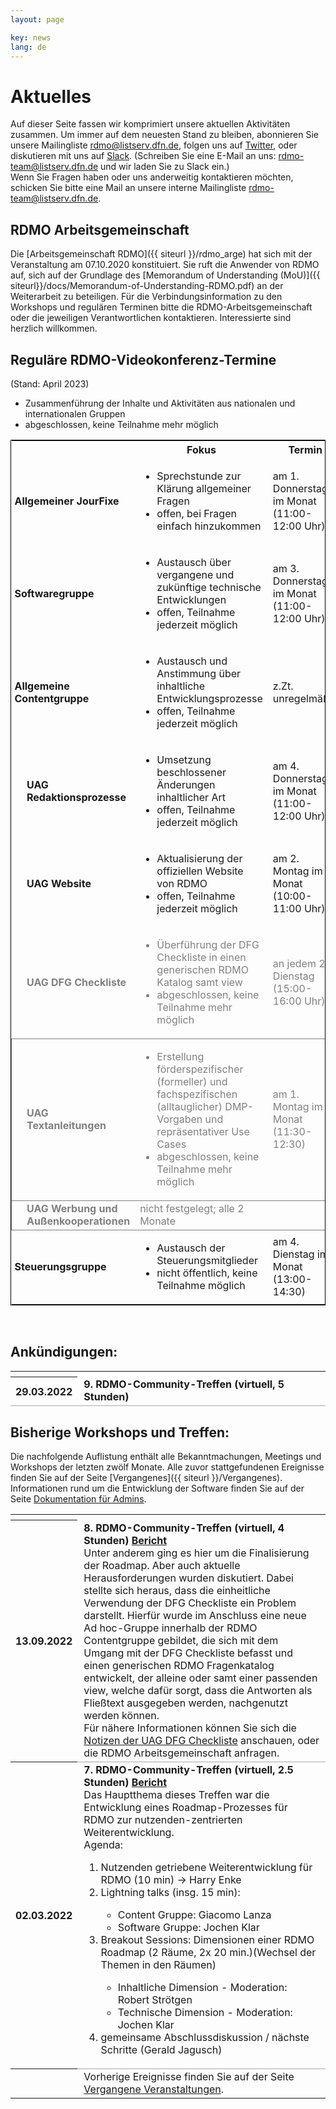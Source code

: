```yaml
---
layout: page

key: news
lang: de
---
```


# Aktuelles

Auf dieser Seite fassen wir komprimiert unsere aktuellen Aktivitäten zusammen. 
Um immer auf dem neuesten Stand zu bleiben, abonnieren Sie unsere Mailingliste [rdmo@listserv.dfn.de](https://www.listserv.dfn.de/sympa/info/rdmo), folgen uns auf [Twitter](https://twitter.com/rdmorganiser), oder diskutieren mit uns auf [Slack](https://rdmo.slack.com). 
(Schreiben Sie eine E-Mail an uns: <a href="mailto:rdmo-team@listserv.dfn.de">rdmo-team@listserv.dfn.de</a> und wir laden Sie zu Slack ein.)<br/>
Wenn Sie Fragen haben oder uns anderweitig kontaktieren möchten, schicken Sie bitte eine Mail an unsere interne Mailingliste <a href="mailto:rdmo-team@listserv.dfn.de">rdmo-team@listserv.dfn.de</a>.

## RDMO Arbeitsgemeinschaft

Die [Arbeitsgemeinschaft RDMO]({{ siteurl }}/rdmo_arge) hat sich mit der Veranstaltung am 07.10.2020 konstituiert. Sie ruft die Anwender von RDMO auf, sich auf der Grundlage des [Memorandum of Understanding (MoU)]({{ siteurl}}/docs/Memorandum-of-Understanding-RDMO.pdf) an der Weiterarbeit zu beteiligen.
Für die Verbindungsinformation zu den Workshops und regulären Terminen bitte die RDMO-Arbeitsgemeinschaft oder die jeweiligen Verantwortlichen kontaktieren. Interessierte sind herzlich willkommen.

## Reguläre RDMO-Videokonferenz-Termine
(Stand: April 2023)

<table style="width: 100%; border:1px solid black;">
	<tr>
		<th style="width: 5%;"/>
		<th style="width: 15%;"/>
		<th style="width: 35%;">Fokus</th>
		<th style="width: 20%;">Termin</th>
		<th style="width: 10%;">Protokoll</th>
		<th style="width: 15%;">Ansprechperson</th>
	</tr>
	<tr>
		<td style="font-weight: bold; padding-left:5px;" colspan="2">Allgemeiner JourFixe</td>
		<td>
			<ul>
				<li>Sprechstunde zur Klärung allgemeiner Fragen</li>
				<li>offen, bei Fragen einfach hinzukommen</li>
			</ul>
		</td>
		<td>am 1. Donnerstag im Monat (11:00-12:00 Uhr)</td>
		<td/>
		<td><a href="mailto:mail@jochenklar.de">Jochen Klar</a></td>
	</tr>
	<tr>
		<td style="font-weight: bold; padding-left:5px;" colspan="2">Softwaregruppe</td>
		<td>
			<ul>
				<li>Austausch über vergangene und zukünftige technische Entwicklungen</li>
				<li>offen, Teilnahme jederzeit möglich</li>
			</ul>
		</td>
		<td>am 3. Donnerstag im Monat (11:00-12:00 Uhr)</td>
		<td><a href="">Link ?</a></td>
		<td><a href="mailto:mail@jochenklar.de">Jochen Klar</a></td>
	</tr>
	<tr>
		<td style="font-weight: bold; padding-left:5px;" colspan="2">Allgemeine Contentgruppe</td>
		<td>
			<ul>
				<li>Austausch und Anstimmung über inhaltliche Entwicklungsprozesse</li>
				<li>offen, Teilnahme jederzeit möglich</li>
			</ul>
		</td>
		<td>z.Zt. unregelmäßig</td>
		<td><a href="https://docs.google.com/document/d/1DV9vRQDDZnL_LIHBVjMsmRTnbZmvYJ_K0ry8_pXWP50">Link</a></td>
		<td><a href="mailto:kerstin.wedlich@kit.edu">Kerstin Wedlich-Zachodin</a></td>
	</tr>
	<tr style="border-bottom-right-radius: 15px;">
		<td/>
		<td style="font-weight: bold;">UAG Redaktionsprozesse</td>
		<td>
			<ul>
				<li>Umsetzung beschlossener Änderungen inhaltlicher Art</li>
				<li>offen, Teilnahme jederzeit möglich</li>
			</ul>
		</td>
		<td>am 4. Donnerstag im Monat (11:00-12:00 Uhr)</td>
		<td><a href="https://docs.google.com/document/d/1DV9vRQDDZnL_LIHBVjMsmRTnbZmvYJ_K0ry8_pXWP50">Link</a></td>
		<td><a href="mailto:giacomo.lanza@ptb.de">Giacomo Lanza</a></td>
	</tr>
	<tr style="border-bottom-right-radius: 15px;">
		<td/>
		<td style="font-weight: bold;">UAG Website</td>
		<td>
			<ul>
				<li>Aktualisierung der offiziellen Website von RDMO</li>
				<li>offen, Teilnahme jederzeit möglich</li>
			</ul>
		</td>
		<td>am 2. Montag im Monat (10:00-11:00 Uhr)</td>
		<td><a href="https://drive.google.com/drive/folders/1hHJa6_fzgZ7lPewgRzhS50jhKM0Bi0Y9">Link</a></td>
		<td><a href="mailto:schoenau@ub.rwth-aachen.de">Sabine Schönau</a></td>
	</tr>
	<tr style="border-bottom-right-radius: 15px; color:grey;">
		<td/>
		<td style="font-weight: bold;">UAG DFG Checkliste</td>
		<td>
			<ul>
				<li>Überführung der DFG Checkliste in einen generischen RDMO Katalog samt view</li>
				<li>abgeschlossen, keine Teilnahme mehr möglich</li>
			</ul>
		</td>
		<td>an jedem 2. Dienstag (15:00-16:00 Uhr)</td>
		<td><a href="https://drive.google.com/drive/folders/1vq4LxMDmr1e9bZLB-6MWXZh5sR-4_ZeC">Link</a></td>
		<td><a href="mailto:giacomo.lanza@ptb.de">Giacomo Lanza</a></td>
	</tr>
	<tr style="border:1px solid grey; border-bottom-right-radius: 15px; color:grey;">
		<td/>
		<td style="font-weight: bold;">UAG Textanleitungen</td>
		<td>
			<ul>
				<li>Erstellung förderspezifischer (formeller) und fachspezifischen (alltauglicher) DMP-Vorgaben und repräsentativer Use Cases</li>
				<li>abgeschlossen, keine Teilnahme mehr möglich</li>
			</ul>
		</td>
		<td>am 1. Montag im Monat (11:30-12:30)</td>
		<td><a href="https://docs.google.com/document/d/1mjnkANFwB3FbGx8ytzx8xyJI0XNDr_Hh90IKxliVOLg">Link</a></td>
		<td><a href="mailto:christin.henzen@tu-dresden.de">Christin Henzen</a></td>
	</tr>
	<tr style="border:1px solid grey; border-bottom-right-radius: 15px; color:grey;">
		<td/>
		<td style="font-weight: bold;">UAG Werbung und Außenkooperationen</td>
		<td">
			<ul>
				<li>Zusammenführung der Inhalte und Aktivitäten aus nationalen und internationalen Gruppen</li>
				<li>abgeschlossen, keine Teilnahme mehr möglich</li>
			</ul>
		</td>
		<td>nicht festgelegt; alle 2 Monate</td>
		<td/>
		<td><a href="mailto:anders@dkrz.de">Ivonne Anders</a></td>
	</tr>
	<tr>
		<td style="font-weight: bold; padding-left:5px;" colspan="2">Steuerungsgruppe</td>
		<td>
			<ul>
				<li>Austausch der Steuerungsmitglieder</li>
				<li>nicht öffentlich, keine Teilnahme möglich</li>
			</ul>
		</td>
		<td>am 4. Dienstag im Monat (13:00-14:30)</td>
		<td><a href="">Link ?</a></td>
		<td><a href="mailto:gerald.jagusch@tu-darmstadt.de">Gerald Jagusch</a></td>
	</tr>
</table>

<br/>

## Ankündigungen:

<table style="width: 100%;">
  <tr>
    <th style="width: 10%;"></th>
    <td style="width: 90%; padding-left:10px;"></td>
  </tr>
  <tr style="border-bottom: 1pt solid darkgrey;">
    <th style="width: 10%;">29.03.2022</th>
    <td style="width: 90%; padding-left:10px;"><b>9. RDMO-Community-Treffen (virtuell, 5 Stunden)</td>
  </tr>
</table>


## Bisherige Workshops und Treffen:

Die nachfolgende Auflistung enthält alle Bekanntmachungen, Meetings und Workshops der letzten zwölf Monate. Alle zuvor stattgefundenen Ereignisse finden Sie auf der Seite [Vergangenes]({{ siteurl }}/Vergangenes).
Informationen rund um die Entwicklung der Software finden Sie auf der Seite [Dokumentation für Admins]({{siteurl}}/Doku_Admins).

<table style="width: 100%;">
	<tr>
		<th style="width: 10%;"/>
		<td style="width: 90%; padding-left:10px;"/>
	</tr>
	<tr style="border-bottom: 1pt solid darkgrey;">
		<th style="width: 10%;">13.09.2022</th>
		<td style="width: 90%; padding-left:10px;">
			<b>8. RDMO-Community-Treffen (virtuell, 4 Stunden) <a href="https://www.forschungsdaten.org/index.php/Achtes_Community-Treffen" target="_blank">Bericht</a></b>
			<br/>
			Unter anderem ging es hier um die Finalisierung der Roadmap. Aber auch aktuelle Herausforderungen wurden diskutiert. Dabei stellte sich heraus, dass die einheitliche Verwendung der DFG Checkliste ein Problem darstellt. Hierfür wurde im Anschluss eine neue Ad hoc-Gruppe innerhalb der RDMO Contentgruppe gebildet, die sich mit dem Umgang mit der DFG Checkliste befasst und einen generischen RDMO Fragenkatalog entwickelt, der alleine oder samt einer passenden view, welche dafür sorgt, dass die Antworten als Fließtext ausgegeben werden, nachgenutzt werden können.
			<br/>
			Für nähere Informationen können Sie sich die <a href="https://drive.google.com/drive/folders/1vq4LxMDmr1e9bZLB-6MWXZh5sR-4_ZeC" target="_blank">Notizen der UAG DFG Checkliste</a> anschauen, oder die RDMO Arbeitsgemeinschaft anfragen.
		</td>
	</tr>
	<tr style="border-bottom: 1pt solid darkgrey;">
		<th style="width: 10%;">02.03.2022</th>
		<td style="width: 90%; padding-left:10px;">
			<b>7. RDMO-Community-Treffen (virtuell, 2.5 Stunden) <a href="https://www.forschungsdaten.org/index.php/Siebtes_Community-Treffen" target="_blank">Bericht</a></b>
			<br/>
			Das Hauptthema dieses Treffen war die Entwicklung eines Roadmap-Prozesses für RDMO zur nutzenden-zentrierten Weiterentwicklung.
			<br/>
			Agenda:
			<ol>
				<li>Nutzenden getriebene Weiterentwicklung für RDMO (10 min) -> Harry Enke</li>
				<li>Lightning talks (insg. 15 min): </li>
				<ul>
					<li>Content Gruppe: Giacomo Lanza</li>
					<li>Software Gruppe: Jochen Klar</li>
				</ul>
				<li>Breakout Sessions:  Dimensionen einer RDMO Roadmap (2 Räume, 2x 20 min.)(Wechsel der Themen in den Räumen)</li>
				<ul>
					<li>Inhaltliche Dimension - Moderation: Robert Strötgen</li>
					<li>Technische Dimension - Moderation: Jochen Klar</li>
				</ul>
				<li>gemeinsame Abschlussdiskussion / nächste Schritte (Gerald Jagusch)</li>
			</ol>
		</td>
	</tr>
	<tr>
		<th style="width: 10%;"/>
		<td style="width: 90%; padding-left:10px;">Vorherige Ereignisse finden Sie auf der Seite <a href="./Vergangenes.md">Vergangene Veranstaltungen</a>.</td>
	</tr>
</table>


